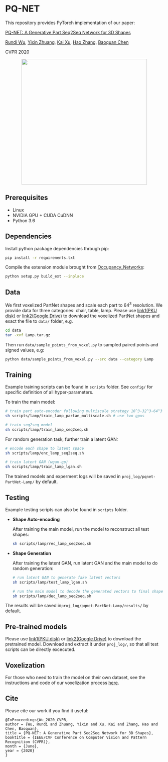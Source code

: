 # PQ-NET
This repository provides PyTorch implementation of our paper:

[PQ-NET: A Generative Part Seq2Seq Network for 3D Shapes](https://arxiv.org/abs/1911.10949)

[Rundi Wu](https://chriswu1997.github.io), [Yixin Zhuang](http://www.yixin.io/), [Kai Xu](https://kevinkaixu.net/), [Hao Zhang](https://www2.cs.sfu.ca/~haoz/), [Baoquan Chen](http://cfcs.pku.edu.cn/baoquan/)

CVPR 2020

<p align="center">
  <img src='teaser.jpg' width=400>
</p>

## Prerequisites

- Linux
- NVIDIA GPU + CUDA CuDNN
- Python 3.6



## Dependencies

Install python package dependencies through pip:

```bash
pip install -r requirements.txt
```

Compile the extension module brought from [Occupancy_Networks](https://github.com/autonomousvision/occupancy_networks):

```bash
python setup.py build_ext --inplace
```

## Data

We first voxelized PartNet shapes and scale each part to $64^3$ resolution. We provide data for three categories: chair, table, lamp. Please use [link1(PKU disk)](https://disk.pku.edu.cn:443/link/DAFE87E0FB3FD1B61B4E99BDE19B58F3) or [link2(Google Drive)](https://drive.google.com/drive/folders/1QJBhyECm8-GN_m8PnrtuptCalymUYepb?usp=sharing) to download the voxelized PartNet shapes and exact the file to `data/` folder, e.g.

```bash
cd data
tar -xvf Lamp.tar.gz
```
<!-- Data pre-processing step to get sampled points and SDF values. -->
Then run `data/sample_points_from_voxel.py` to sampled paired points and signed values, e.g:

```bash
python data/sample_points_from_voxel.py --src data --category Lamp
```



## Training

Example training scripts can be found in `scripts` folder. See `config/` for specific definition of all hyper-parameters.  

To train the main model:

```bash
# train part auto-encoder following multiscale strategy 16^3-32^3-64^3
sh scripts/lamp/train_lamp_partae_multiscale.sh # use two gpus 

# train seq2seq model
sh scripts/lamp/train_lamp_seq2seq.sh
```

For random generation task, further train a latent GAN:

```bash
# encode each shape to latent space
sh scripts/lamp/enc_lamp_seq2seq.sh

# train latent GAN (wgan-gp)
sh scripts/lamp/train_lamp_lgan.sh
```

The trained models and experment logs will be saved in `proj_log/pqnet-PartNet-Lamp/` by default.



## Testing

Example testing scripts can also be found in `scripts` folder. 

- __Shape Auto-encoding__

  After training the main model, run the model to reconstruct all test shapes:

  ```bash
  sh scripts/lamp/rec_lamp_seq2seq.sh
  ```

- __Shape Generation__

  After training the latent GAN, run latent GAN and the main model to do random generation:

  ```bash
  # run latent GAN to generate fake latent vectors
  sh scripts/lamp/test_lamp_lgan.sh
  
  # run the main model to decode the generated vectors to final shape
  sh scripts/lamp/dec_lamp_seq2seq.sh
  ```

The results will be saved in`proj_log/pqnet-PartNet-Lamp/results/` by default.



## Pre-trained models

Please use [link1(PKU disk)](https://disk.pku.edu.cn:443/link/05D7AD5D179F9F15508323C7141B1918) or [link2(Google Drive)](https://drive.google.com/drive/folders/1u2GKZ0vSUIoWkwThmkErDxkgXEap-DtB?usp=sharing) to download the pretrained model. Download and extract it under `proj_log/`, so that all test scripts can be directly excecuted.


## Voxelization
For those who need to train the model on their own dataset, see the instructions and code of our voxelization process [here](https://github.com/ChrisWu1997/PQ-NET/tree/master/voxelization).


## Cite

Please cite our work if you find it useful:

```
@InProceedings{Wu_2020_CVPR,
author = {Wu, Rundi and Zhuang, Yixin and Xu, Kai and Zhang, Hao and Chen, Baoquan},
title = {PQ-NET: A Generative Part Seq2Seq Network for 3D Shapes},
booktitle = {IEEE/CVF Conference on Computer Vision and Pattern Recognition (CVPR)},
month = {June},
year = {2020}
}
```

